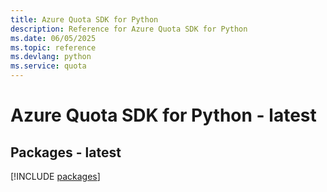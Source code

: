 ```yaml
---
title: Azure Quota SDK for Python
description: Reference for Azure Quota SDK for Python
ms.date: 06/05/2025
ms.topic: reference
ms.devlang: python
ms.service: quota
---
```

# Azure Quota SDK for Python - latest
## Packages - latest
[!INCLUDE [packages](quota-index.md)]